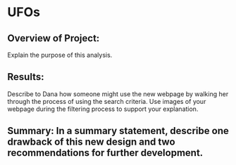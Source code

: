 # UFOs

## Overview of Project: 
Explain the purpose of this analysis.

## Results: 
Describe to Dana how someone might use the new webpage by walking her through the process of using the search criteria. Use images of your webpage during the filtering process to support your explanation.

## Summary: In a summary statement, describe one drawback of this new design and two recommendations for further development.
